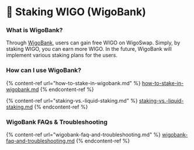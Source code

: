 # 🏦 Staking WIGO (WigoBank)

### **What is WigoBank?**&#x20;

Through [WigoBank](https://wigoswap.io/bank), users can gain free WIGO on WigoSwap. Simply, by staking WIGO, you can earn more WIGO. In the future, WigoBank will implement various staking plans for the users.



### **How can I use WigoBank?**

{% content-ref url="how-to-stake-in-wigobank.md" %}
[how-to-stake-in-wigobank.md](how-to-stake-in-wigobank.md)
{% endcontent-ref %}

{% content-ref url="staking-vs.-liquid-staking.md" %}
[staking-vs.-liquid-staking.md](staking-vs.-liquid-staking.md)
{% endcontent-ref %}

### **WigoBank** FAQs & Troubleshooting

{% content-ref url="wigobank-faq-and-troubleshooting.md" %}
[wigobank-faq-and-troubleshooting.md](wigobank-faq-and-troubleshooting.md)
{% endcontent-ref %}
